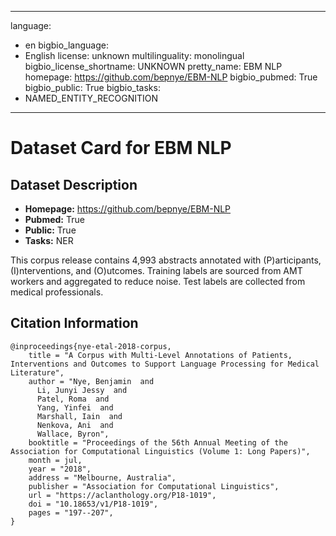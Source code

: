 
---
language: 
- en
bigbio_language: 
- English
license: unknown
multilinguality: monolingual
bigbio_license_shortname: UNKNOWN
pretty_name: EBM NLP
homepage: https://github.com/bepnye/EBM-NLP
bigbio_pubmed: True
bigbio_public: True
bigbio_tasks: 
- NAMED_ENTITY_RECOGNITION
---


# Dataset Card for EBM NLP

## Dataset Description

- **Homepage:** https://github.com/bepnye/EBM-NLP
- **Pubmed:** True
- **Public:** True
- **Tasks:** NER


This corpus release contains 4,993 abstracts annotated with (P)articipants,
(I)nterventions, and (O)utcomes. Training labels are sourced from AMT workers and
aggregated to reduce noise. Test labels are collected from medical professionals.



## Citation Information

```
@inproceedings{nye-etal-2018-corpus,
    title = "A Corpus with Multi-Level Annotations of Patients, Interventions and Outcomes to Support Language Processing for Medical Literature",
    author = "Nye, Benjamin  and
      Li, Junyi Jessy  and
      Patel, Roma  and
      Yang, Yinfei  and
      Marshall, Iain  and
      Nenkova, Ani  and
      Wallace, Byron",
    booktitle = "Proceedings of the 56th Annual Meeting of the Association for Computational Linguistics (Volume 1: Long Papers)",
    month = jul,
    year = "2018",
    address = "Melbourne, Australia",
    publisher = "Association for Computational Linguistics",
    url = "https://aclanthology.org/P18-1019",
    doi = "10.18653/v1/P18-1019",
    pages = "197--207",
}

```
